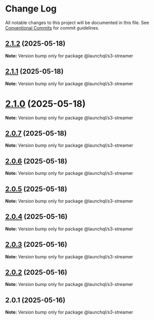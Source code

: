 # Change Log

All notable changes to this project will be documented in this file.
See [Conventional Commits](https://conventionalcommits.org) for commit guidelines.

## [2.1.2](https://github.com/launchql/launchql/compare/@launchql/s3-streamer@2.1.1...@launchql/s3-streamer@2.1.2) (2025-05-18)

**Note:** Version bump only for package @launchql/s3-streamer





## [2.1.1](https://github.com/launchql/launchql/compare/@launchql/s3-streamer@2.1.0...@launchql/s3-streamer@2.1.1) (2025-05-18)

**Note:** Version bump only for package @launchql/s3-streamer





# [2.1.0](https://github.com/launchql/launchql/compare/@launchql/s3-streamer@2.0.7...@launchql/s3-streamer@2.1.0) (2025-05-18)

**Note:** Version bump only for package @launchql/s3-streamer





## [2.0.7](https://github.com/launchql/launchql/compare/@launchql/s3-streamer@2.0.6...@launchql/s3-streamer@2.0.7) (2025-05-18)

**Note:** Version bump only for package @launchql/s3-streamer





## [2.0.6](https://github.com/launchql/launchql/compare/@launchql/s3-streamer@2.0.5...@launchql/s3-streamer@2.0.6) (2025-05-18)

**Note:** Version bump only for package @launchql/s3-streamer





## [2.0.5](https://github.com/launchql/launchql/compare/@launchql/s3-streamer@2.0.4...@launchql/s3-streamer@2.0.5) (2025-05-18)

**Note:** Version bump only for package @launchql/s3-streamer





## [2.0.4](https://github.com/launchql/launchql/compare/@launchql/s3-streamer@2.0.3...@launchql/s3-streamer@2.0.4) (2025-05-16)

**Note:** Version bump only for package @launchql/s3-streamer





## [2.0.3](https://github.com/launchql/launchql/compare/@launchql/s3-streamer@2.0.2...@launchql/s3-streamer@2.0.3) (2025-05-16)

**Note:** Version bump only for package @launchql/s3-streamer





## [2.0.2](https://github.com/launchql/launchql/compare/@launchql/s3-streamer@2.0.1...@launchql/s3-streamer@2.0.2) (2025-05-16)

**Note:** Version bump only for package @launchql/s3-streamer





## 2.0.1 (2025-05-16)

**Note:** Version bump only for package @launchql/s3-streamer
